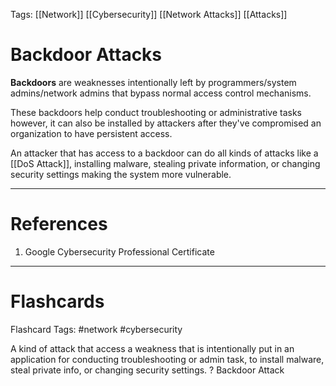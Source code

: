 Tags: [[Network]] [[Cybersecurity]] [[Network Attacks]] [[Attacks]]

# Backdoor Attacks

**Backdoors** are weaknesses intentionally left by programmers/system admins/network admins that bypass normal access control mechanisms.

These backdoors help conduct troubleshooting or administrative tasks however, it can also be installed by attackers after they've compromised an organization to have persistent access.

An attacker that has access to a backdoor can do all kinds of attacks like a [[DoS Attack]], installing malware, stealing private information, or changing security settings making the system more vulnerable.

---

# References

1. Google Cybersecurity Professional Certificate

---

# Flashcards

Flashcard Tags: #network #cybersecurity

A kind of attack that access a weakness that is intentionally put in an application for conducting troubleshooting or admin task, to install malware, steal private info, or changing security settings.
?
Backdoor Attack

<!--SR:!2024-05-15,4,270-->
